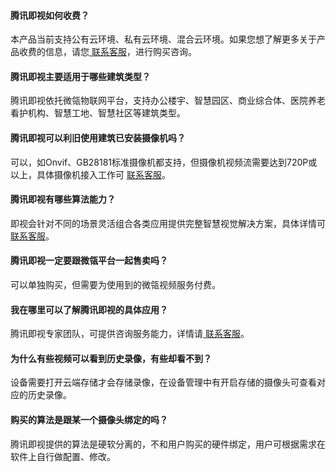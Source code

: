 #### 腾讯即视如何收费？
本产品当前支持公有云环境、私有云环境、混合云环境。如果您想了解更多关于产品收费的信息，请您[ 联系客服](https://cloud.tencent.com/act/event/connect-service)，进行购买咨询。

#### 腾讯即视主要适用于哪些建筑类型？
腾讯即视依托微瓴物联网平台，支持办公楼宇、智慧园区、商业综合体、医院养老看护机构、智慧工地、智慧社区等建筑类型。

#### 腾讯即视可以利旧使用建筑已安装摄像机吗？
可以，如Onvif、GB28181标准摄像机都支持，但摄像机视频流需要达到720P或以上，具体摄像机接入工作可 [联系客服](https://cloud.tencent.com/act/event/connect-service)。

#### 腾讯即视有哪些算法能力？
即视会针对不同的场景灵活组合各类应用提供完整智慧视觉解决方案，具体详情可[ 联系客服](https://cloud.tencent.com/act/event/connect-service)。

#### 腾讯即视一定要跟微瓴平台一起售卖吗？
可以单独购买，但需要为使用到的微瓴视频服务付费。

#### 我在哪里可以了解腾讯即视的具体应用？
腾讯即视专家团队，可提供咨询服务能力，详情请[ 联系客服](https://cloud.tencent.com/act/event/connect-service)。

#### 为什么有些视频可以看到历史录像，有些却看不到？
设备需要打开云端存储才会存储录像，在设备管理中有开启存储的摄像头可查看对应的历史录像。

#### 购买的算法是跟某一个摄像头绑定的吗？
腾讯即视提供的算法是硬软分离的，不和用户购买的硬件绑定，用户可根据需求在软件上自行做配置、修改。
